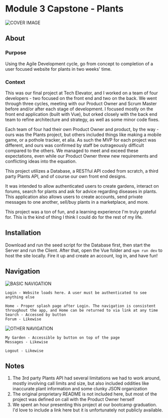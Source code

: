# Module 3 Capstone - Plants
![COVER IMAGE](https://i.imgur.com/yVvBn21.png)

## About

### Purpose
Using the Agile Development cycle, go from concept to completion of a user focused website for plants in two weeks' time.

### Context
This was our final project at Tech Elevator, and I worked on a team of four developers - two focused on the front end and two on the back. We went through three cycles, meeting with our Product Owner and Scrum Master before and/or after each stage of development. I focused mostly on the front end application (built with Vue), but orked closely with the back end team to refine architecture and strategy, as well as some minor code fixes.

Each team of four had their own Product Owner and product, by the way - ours was the Plants project, but others included things like making a mobile game, or a pothole tracker, et alia. As such the MVP for each project was different, and ours was confirmed by staff be outrageously difficult compared to the others. We managed to meet and exceed these expectations, even while our Product Owner threw new requirements and conflicting ideas into the equation.

This project utilizes a Database, a RESTful API coded from scratch, a third party Plants API, and of course our own front end designs.

It was intended to allow authenticated users to create gardens, interact on forums, search for plants and ask for advice regarding diseases in plants. This application also allows users to create accounts, send private messages to one another, sell/buy plants in a marketplace, and more.

This project was a ton of fun, and a learning experience I'm truly grateful for. This is the kind of thing I think I could do for the rest of my life.

## Installation
Download and run the seed script for the Database first, then start the Server and run the Client. After that, open the Vue folder and <code>npm run dev</code> to host the site locally. Fire it up and create an account, log in, and have fun!

## Navigation
![BASIC NAVIGATION](https://i.imgur.com/wA1o3KA.png)
```
Login - Website loads here. A user must be authenticated to see anything else

Home - Proper splash page after Login. The navigation is consistent throughout the app, and Home can be returned to via link at any time
Search - Accessed by button
Forum - Likewise
```

![OTHER NAVIGATION](https://i.imgur.com/COoHqfj.png)
```
My Garden - Accessible by button on top of the page
Messages - Likewise

Logout - Likewise
```

## Notes
1. The 3rd party Plants API had several limitations we had to work around, mostly involving call limits and size, but also included oddities like inaccurate plant information and some clunky JSON organization
2. The original proprietary README is not included here, but most of the project was defined on call with the Product Owner herself
3. We spent an hour presenting this project at our bootcamp graduation. I'd love to include a link here but it is unfortunately not publicly available.
